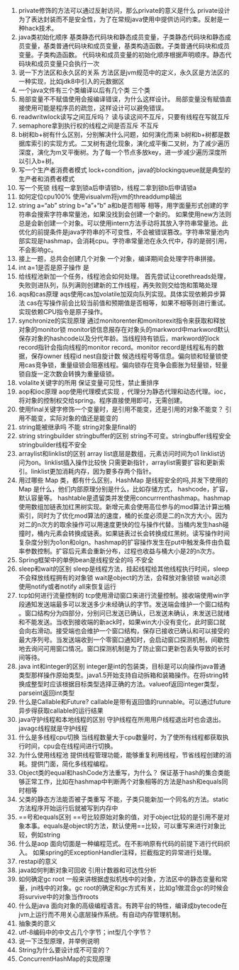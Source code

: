 ﻿1. private修饰的方法可以通过反射访问，那么private的意义是什么
private设计为了表达封装而不是安全性，为了在常规java使用中提供访问约束。反射是一种hack技术。
2. java类初始化顺序
基类静态代码块和静态成员变量，子类静态代码块和静态成员变量，基类普通代码块和成员变量，基类构造函数。子类普通代码块和成员变量。子类构造函数。
代码块和成员变量的初始化顺序根据声明顺序。静态代码块和成员变量只会执行一次
3. 说一下方法区和永久区的关系
方法区是jvm规范中的定义，永久区是方法区的一种实现，比如jdk8中引入的元数据区
4. 一个java文件有三个类编译以后有几个类
三个类
5. 局部变量不不赋值使用会报编译错误，为什么这样设计。
局部变量没有赋值直接使用可能是程序员的疏忽，这样设计可以避免错误。
6. readwritwlock读写之间互斥吗？
读与读这间不互斥，只要有线程在写就互斥
7. semaphore拿到执行权的线程之间是否互斥
不互斥
8. b树和b+树有什么区别，分别解决什么问题，如何演化而来
b树和b+树都是数据库索引的实现方式。二叉树有退化现象，演化成平衡二叉树，为了减少遍历深度，演化为m叉平衡树。为了每一个节点多放key，进一步减少遍历深度所以引入b+树。
9. 写一个生产者消费者模式
lock+condition，java的blockingqueue就是典型的生产者和消费者模式
10. 写一个死锁
线程一拿到锁a后申请锁b，线程二拿到锁b后申请锁a
11. 如何定位cpu100%
使用visualvm将jvm的threaddump输出
12. string a=“ab” string b=“a”+“b” a和b是否相等
相等，用字面量形式创建的字符串会搜索字符串常量池，如果没找到会创建一个新的。
如果使用new方法则总是会新创建一个对象。可以使用intern方法手动将其放入字符串常量池。此优化的前提条件是java字符串的不可变性，不会被错误篡改。字符串常量池内部实现是hashmap，会消耗cpu。字符串常量池在永久代中，存的是弱引用，不会影响gc。
13. 接上一题，总共会创建几个对象
一个对象，编译期间会处理字符串拼接。
14. int a=1是否是原子操作
是
15. 给线程池新加一个任务，线程池会如何处理。
首先尝试让corethreads处理，失败则进队列，队列满则创建新的工作线程，再失败则交给饱和策略处理
16. aqs和cas原理
aqs使用cas加volatile加双向队列实现。具体实现依赖异步算法
cas在写操作前会比较当前值和预期值是否相等，如果不相等则进行重试。实现依赖CPU指令是原子操作。
17. synchronize的实现原理
通过monitorenter和monitorexit指令来获取和释放对象的monitor锁
monitor锁信息报存在对象头的markword中markword默认保存对象的hashcode以及分代年龄。当线程持有锁后，markword的lock record指针会指向线程的monitor record。monitor record是线程私有的数据，保存owner 线程id nest自旋计数 候选线程号等信息。偏向锁和轻量锁使用cas竞争锁，重量级锁会阻塞线程。偏向锁存在竞争会膨胀为轻量锁，轻量锁自旋一定次数会转换为重量级锁。
18. volalite关键字的所用
保证变量可见性，禁止重排序
19. aop和ioc原理
aop使用代理模式实现 ，代理分为静态代理和动态代理。ioc，将对象的控制权交给spring。程序直接使用即可，无需创建。
20. 使用final关键字修饰一个变量时，是引用不能变，还是引用的对象不能变？
引用不能变，实际对象的值还是能变的
21. string能被继承吗
不能 string对象是final的
22. string stringbuilder stringbuffer的区别
string不可变。stringbuffer线程安全  stringbuilder线程不安全
23. arraylist和linklist的区别
array list底层是数组，元素访问时间为o1 linklist访问为on。linklist插入操作比较快 只需更新指针，arraylist需要扩容和更新索引。linklist更加消耗内存，因为要多存两个指针。
24. 用过哪些 Map 类，都有什么区别，HashMap 是线程安全的吗,并发下使用的 Map 是什么，他们内部原理分别是什么，比如存储方式， hashcode，扩容， 默认容量等。
hashtable是遗留类并发使用concurrrenthashmap。hashmap使用数组加链表加红黑树实现。新增元素会使用高位参与的mod算法计算出桶索引，同时为了优化mod算法的速度，桶的长度必须是二的n次方大小。因为对二的n次方的取余操作可以用速度更快的位与操作代替。当桶内发生hash碰撞时，桶内元素会转换成链表。如果链表过长会转换成红黑树。读写操作时间复杂度分别为o1on和olgn。hashmap的扩容操作发生在put中触发条件由负载率参数控制。扩容后元素会重新分布，过程也收益与桶大小是2的n次方。
25. Spring框架中的单例bean是线程安全的吗
不安全
26. sleep和wait的区别
sleep是线程方法，挂起线程给其他线程执行时间，sleep不会释放线程拥有的对象锁 wait是object的方法，会释放对象锁锁 wait必须使用notify或者notify all来恢复运行
27. tcp如何进行流量控制的
tcp使用滑动窗口来进行流量控制。接收端使用win字段通知发送端最多可以发送多少未经确认的字节。发送端会维护一个窗口结构
。窗口结构分为四部分，分别问已发送已确认，已发送未确认，未发送已就绪和不能发送。当收到接收端的新ack时，如果win大小没有变化，此时窗口就会向右滑动。接受端也会维护一个窗口结构，保存已接收已确认和可以接受的最大序列号。当发送端收到一个零窗口通知时，会启动窗口探测机制，间歇性地去询问可用窗口情况。窗口探测机制是为了防止窗口更新包丢失导致的长时间等待。
28. java int和integer的区别
integer是int的包装类，目标是可以向操作java普通类型那样操作原始类型。java1.5开始支持自动拆箱和装箱操作。在将string转换成整型时应该根据目标类型选择正确的方法。valueof返回integer类型，parseint返回int类型
29. 什么是Callable和Future?
callable是带有返回值的runnable。可以通过future异步得获取callable的运行结果
30. java守护线程和本地线程的区别
守护线程在所用用户线程退出时也会退出。javagc线程就是守护线程
31. 什么是多线程cpu切换
当线程数量大于cpu数量时，为了使所有线程都获取执行时间，cpu会在线程间进行切换。
32. 为什么使用线程池
提供线程管理功能，能够重复利用线程，节省线程创建的消耗。提供门面，简化多线程编程。
33. Object类的equal和hashCode方法重写，为什么？
保证基于hash的集合类能够正常工作，比如在hashmap中判断两个对象相等的方法是hash和equals同时相等
34. 父类的静态方法能否被子类重写
不能，子类只能新加一个同名的方法。static方法程序开始运行后就被写到内存中
35. ==号和equals区别
==号比较原始对象的值，对于object比较的是引用不是对象本事。equals是object的方法，默认使用==比较，可以重写来进行对象比较，例如string
36. 什么是aop
面向切面是一种编程范式。在不影响原有代码的前提下进行代码织入。
如果spring的ExceptionHandler注释，拦截指定的异常进行处理。
37. restapi的意义
38. java如何判断对象可回收
引用计数器和可达性分析
39. 如何确定gc root
一般来讲根据虚拟机栈中的对象，方法区中的静态变量和常量，jni栈中的对象。gc root的确定和gc方式有关，比如g1做混合gc的时候会将survive中的对象当作roots
40. 什么是java
面向对象的高级编程语言。有跨平台的特性，编译成bytecode在jvm上运行而不用关心底层操作系统。有自动内存管理机制。
41. 抽象类的意义
42. utf-8编码中的中文占几个字节；int型几个字节？
43. 说一下泛型原理，并举例说明
44. String为什么要设计成不可变的？
45. ConcurrentHashMap的实现原理














 